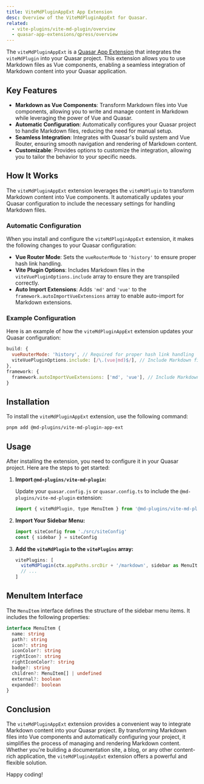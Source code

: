 ```yaml
---
title: ViteMdPluginAppExt App Extension
desc: Overview of the ViteMdPluginAppExt for Quasar.
related:
  - vite-plugins/vite-md-plugin/overview
  - quasar-app-extensions/qpress/overview
---
```


The `viteMdPluginAppExt` is a [Quasar App Extension](https://quasar.dev/app-extensions/introduction) that integrates the `viteMdPlugin` into your Quasar project. This extension allows you to use Markdown files as Vue components, enabling a seamless integration of Markdown content into your Quasar application.

## Key Features

- **Markdown as Vue Components**: Transform Markdown files into Vue components, allowing you to write and manage content in Markdown while leveraging the power of Vue and Quasar.
- **Automatic Configuration**: Automatically configures your Quasar project to handle Markdown files, reducing the need for manual setup.
- **Seamless Integration**: Integrates with Quasar's build system and Vue Router, ensuring smooth navigation and rendering of Markdown content.
- **Customizable**: Provides options to customize the integration, allowing you to tailor the behavior to your specific needs.

## How It Works

The `viteMdPluginAppExt` extension leverages the `viteMdPlugin` to transform Markdown content into Vue components. It automatically updates your Quasar configuration to include the necessary settings for handling Markdown files.

### Automatic Configuration

When you install and configure the `viteMdPluginAppExt` extension, it makes the following changes to your Quasar configuration:

- **Vue Router Mode**: Sets the `vueRouterMode` to `'history'` to ensure proper hash link handling.
- **Vite Plugin Options**: Includes Markdown files in the `viteVuePluginOptions.include` array to ensure they are transpiled correctly.
- **Auto Import Extensions**: Adds `'md'` and `'vue'` to the `framework.autoImportVueExtensions` array to enable auto-import for Markdown extensions.

### Example Configuration

Here is an example of how the `viteMdPluginAppExt` extension updates your Quasar configuration:

```javascript
build: {
  vueRouterMode: 'history', // Required for proper hash link handling
  viteVuePluginOptions.include: [/\.(vue|md)$/], // Include Markdown files
},
framework: {
  framework.autoImportVueExtensions: ['md', 'vue'], // Include Markdown files
}
```

## Installation

To install the `viteMdPluginAppExt` extension, use the following command:

```bash
pnpm add @md-plugins/vite-md-plugin-app-ext
```

## Usage

After installing the extension, you need to configure it in your Quasar project. Here are the steps to get started:

1. **Import `@md-plugins/vite-md-plugin`:**

   Update your `quasar.config.js` or `quasar.config.ts` to include the `@md-plugins/vite-md-plugin` extension:

   ```js
   import { viteMdPlugin, type MenuItem } from '@md-plugins/vite-md-plugin'
   ```

2. **Import Your Sidebar Menu:**

   ```js
   import siteConfig from './src/siteConfig'
   const { sidebar } = siteConfig
   ```

3. **Add the `viteMdPlugin` to the `vitePlugins` array:**

   ```js
   vitePlugins: [
     viteMdPlugin(ctx.appPaths.srcDir + '/markdown', sidebar as MenuItem[]),
     // ...
   ]
   ```

## MenuItem Interface

The `MenuItem` interface defines the structure of the sidebar menu items. It includes the following properties:

```ts
interface MenuItem {
  name: string
  path?: string
  icon?: string
  iconColor?: string
  rightIcon?: string
  rightIconColor?: string
  badge?: string
  children?: MenuItem[] | undefined
  external?: boolean
  expanded?: boolean
}
```

## Conclusion

The `viteMdPluginAppExt` extension provides a convenient way to integrate Markdown content into your Quasar project. By transforming Markdown files into Vue components and automatically configuring your project, it simplifies the process of managing and rendering Markdown content. Whether you're building a documentation site, a blog, or any other content-rich application, the `viteMdPluginAppExt` extension offers a powerful and flexible solution.

Happy coding!
